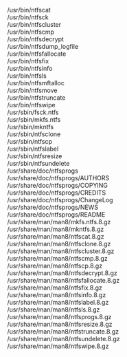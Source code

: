 /usr/bin/ntfscat  
/usr/bin/ntfsck  
/usr/bin/ntfscluster  
/usr/bin/ntfscmp  
/usr/bin/ntfsdecrypt  
/usr/bin/ntfsdump\_logfile  
/usr/bin/ntfsfallocate  
/usr/bin/ntfsfix  
/usr/bin/ntfsinfo  
/usr/bin/ntfsls  
/usr/bin/ntfsmftalloc  
/usr/bin/ntfsmove  
/usr/bin/ntfstruncate  
/usr/bin/ntfswipe  
/usr/sbin/fsck.ntfs  
/usr/sbin/mkfs.ntfs  
/usr/sbin/mkntfs  
/usr/sbin/ntfsclone  
/usr/sbin/ntfscp  
/usr/sbin/ntfslabel  
/usr/sbin/ntfsresize  
/usr/sbin/ntfsundelete  
/usr/share/doc/ntfsprogs  
/usr/share/doc/ntfsprogs/AUTHORS  
/usr/share/doc/ntfsprogs/COPYING  
/usr/share/doc/ntfsprogs/CREDITS  
/usr/share/doc/ntfsprogs/ChangeLog  
/usr/share/doc/ntfsprogs/NEWS  
/usr/share/doc/ntfsprogs/README  
/usr/share/man/man8/mkfs.ntfs.8.gz  
/usr/share/man/man8/mkntfs.8.gz  
/usr/share/man/man8/ntfscat.8.gz  
/usr/share/man/man8/ntfsclone.8.gz  
/usr/share/man/man8/ntfscluster.8.gz  
/usr/share/man/man8/ntfscmp.8.gz  
/usr/share/man/man8/ntfscp.8.gz  
/usr/share/man/man8/ntfsdecrypt.8.gz  
/usr/share/man/man8/ntfsfallocate.8.gz  
/usr/share/man/man8/ntfsfix.8.gz  
/usr/share/man/man8/ntfsinfo.8.gz  
/usr/share/man/man8/ntfslabel.8.gz  
/usr/share/man/man8/ntfsls.8.gz  
/usr/share/man/man8/ntfsprogs.8.gz  
/usr/share/man/man8/ntfsresize.8.gz  
/usr/share/man/man8/ntfstruncate.8.gz  
/usr/share/man/man8/ntfsundelete.8.gz  
/usr/share/man/man8/ntfswipe.8.gz  
